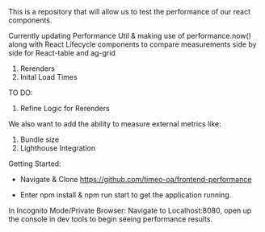 This is a repository that will allow us to test the performance of our react components. 

Currently updating Performance Util & making use of performance.now() along with React Lifecycle components to compare measurements side by side for React-table and ag-grid

1. Rerenders
2. Inital Load Times

TO DO: 
1. Refine Logic for Rerenders

We also want to add the ability to measure external metrics like:
1. Bundle size
2. Lighthouse Integration


Getting Started: 

-	Navigate & Clone https://github.com/timeo-oa/frontend-performance

-	Enter npm install & npm run start to get the application running. 

In Incognito Mode/Private Browser: Navigate to Localhost:8080, open up the console in dev tools to begin seeing performance results. 



